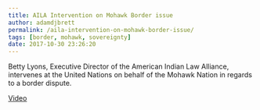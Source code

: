 ```yaml
---
title: AILA Intervention on Mohawk Border issue
author: adamdjbrett
permalink: /aila-intervention-on-mohawk-border-issue/
tags: [border, mohawk, sovereignty]
date: 2017-10-30 23:26:20
---
```

Betty Lyons, Executive Director of the American Indian Law Alliance, intervenes at the United Nations on behalf of the Mohawk Nation in regards to a border dispute.


[Video](/wp-content/uploads/2015/07/BettyLyonsVideo.mp4)
